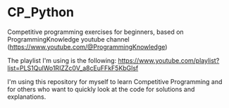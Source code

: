 # CP_Python
Competitive programming exercises for beginners, based on ProgrammingKnowledge youtube channel (https://www.youtube.com/@ProgrammingKnowledge)

The playlist I'm using is the following: 
https://www.youtube.com/playlist?list=PLS1QulWo1RIZZc0V_a8cEuFFkF5KbGlsf

I'm using this repository for myself to learn Competitive Programming and for others who want to quickly look at the code for solutions and explanations.
